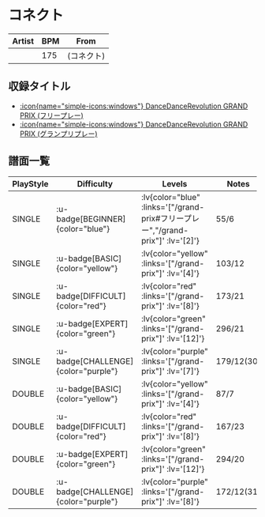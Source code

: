 # コネクト

|Artist|BPM|From|
|------|---|----|
||175|(コネクト)|

## 収録タイトル

- [ :icon{name="simple-icons:windows"} DanceDanceRevolution GRAND PRIX (フリープレー)](/grand-prix#フリープレー)
- [ :icon{name="simple-icons:windows"} DanceDanceRevolution GRAND PRIX (グランプリプレー)](/grand-prix)

## 譜面一覧

|PlayStyle|Difficulty|Levels|Notes|Movie|
|---------|----------|------|-----|-----|
|SINGLE| :u-badge[BEGINNER]{color="blue"} | :lv{color="blue" :links='["/grand-prix#フリープレー","/grand-prix"]' :lv='[2]'} |55/6||
|SINGLE| :u-badge[BASIC]{color="yellow"} | :lv{color="yellow" :links='["/grand-prix"]' :lv='[4]'} |103/12||
|SINGLE| :u-badge[DIFFICULT]{color="red"} | :lv{color="red" :links='["/grand-prix"]' :lv='[8]'} |173/21||
|SINGLE| :u-badge[EXPERT]{color="green"} | :lv{color="green" :links='["/grand-prix"]' :lv='[12]'} |296/21||
|SINGLE| :u-badge[CHALLENGE]{color="purple"} | :lv{color="purple" :links='["/grand-prix"]' :lv='[7]'} |179/12(30)||
|DOUBLE| :u-badge[BASIC]{color="yellow"} | :lv{color="yellow" :links='["/grand-prix"]' :lv='[4]'} |87/7||
|DOUBLE| :u-badge[DIFFICULT]{color="red"} | :lv{color="red" :links='["/grand-prix"]' :lv='[8]'} |167/23||
|DOUBLE| :u-badge[EXPERT]{color="green"} | :lv{color="green" :links='["/grand-prix"]' :lv='[12]'} |294/20||
|DOUBLE| :u-badge[CHALLENGE]{color="purple"} | :lv{color="purple" :links='["/grand-prix"]' :lv='[8]'} |172/12(31)||
